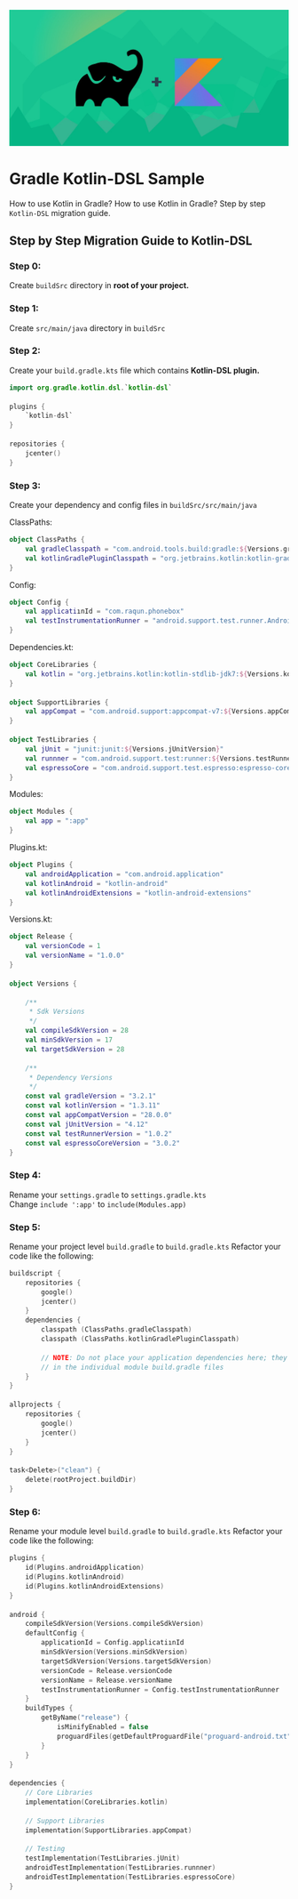 ![alt text](/art/ss1.jpeg)

# Gradle Kotlin-DSL Sample
How to use Kotlin in Gradle? How to use Kotlin in Gradle? Step by step ```Kotlin-DSL``` migration guide.

## Step by Step Migration Guide to Kotlin-DSL

### Step 0:
Create ```buildSrc``` directory in **root of your project.**

### Step 1:
Create ```src/main/java``` directory in ```buildSrc```

### Step 2: 
Create your ```build.gradle.kts``` file which contains **Kotlin-DSL plugin.**
```Kotlin
import org.gradle.kotlin.dsl.`kotlin-dsl`

plugins {
    `kotlin-dsl`
}

repositories {
    jcenter()
}
```

### Step 3:
Create your dependency and config files in ```buildSrc/src/main/java```

ClassPaths:
```Kotlin
object ClassPaths {
    val gradleClasspath = "com.android.tools.build:gradle:${Versions.gradleVersion}"
    val kotlinGradlePluginClasspath = "org.jetbrains.kotlin:kotlin-gradle-plugin:${Versions.kotlinVersion}"
}
```

Config:
```Kotlin
object Config {
    val applicatiınId = "com.raqun.phonebox"
    val testInstrumentationRunner = "android.support.test.runner.AndroidJUnitRunner"
}
```

Dependencies.kt:
```Kotlin
object CoreLibraries {
    val kotlin = "org.jetbrains.kotlin:kotlin-stdlib-jdk7:${Versions.kotlinVersion}"
}

object SupportLibraries {
    val appCompat = "com.android.support:appcompat-v7:${Versions.appCompatVersion}"
}

object TestLibraries {
    val jUnit = "junit:junit:${Versions.jUnitVersion}"
    val runnner = "com.android.support.test:runner:${Versions.testRunnerVersion}"
    val espressoCore = "com.android.support.test.espresso:espresso-core:${Versions.espressoCoreVersion}"
}
```

Modules:
```Kotlin
object Modules {
    val app = ":app"
}
```

Plugins.kt:
```Kotlin
object Plugins {
    val androidApplication = "com.android.application"
    val kotlinAndroid = "kotlin-android"
    val kotlinAndroidExtensions = "kotlin-android-extensions"
}
```

Versions.kt:
```Kotlin
object Release {
    val versionCode = 1
    val versionName = "1.0.0"
}

object Versions {

    /**
     * Sdk Versions
     */
    val compileSdkVersion = 28
    val minSdkVersion = 17
    val targetSdkVersion = 28

    /**
     * Dependency Versions
     */
    const val gradleVersion = "3.2.1"
    const val kotlinVersion = "1.3.11"
    const val appCompatVersion = "28.0.0"
    const val jUnitVersion = "4.12"
    const val testRunnerVersion = "1.0.2"
    const val espressoCoreVersion = "3.0.2"
}
```

### Step 4: 
Rename your ```settings.gradle``` to ```settings.gradle.kts```
<br>Change ```include ':app'``` to ```include(Modules.app)```

### Step 5:
Rename your project level ```build.gradle``` to ```build.gradle.kts```
Refactor your code like the following:
```Kotlin
buildscript {
    repositories {
        google()
        jcenter()
    }
    dependencies {
        classpath (ClassPaths.gradleClasspath)
        classpath (ClassPaths.kotlinGradlePluginClasspath)

        // NOTE: Do not place your application dependencies here; they belong
        // in the individual module build.gradle files
    }
}

allprojects {
    repositories {
        google()
        jcenter()
    }
}

task<Delete>("clean") {
    delete(rootProject.buildDir)
}
```

### Step 6: 
Rename your module level ```build.gradle``` to ```build.gradle.kts```
Refactor your code like the following:
```Kotlin
plugins {
    id(Plugins.androidApplication)
    id(Plugins.kotlinAndroid)
    id(Plugins.kotlinAndroidExtensions)
}

android {
    compileSdkVersion(Versions.compileSdkVersion)
    defaultConfig {
        applicationId = Config.applicatiınId
        minSdkVersion(Versions.minSdkVersion)
        targetSdkVersion(Versions.targetSdkVersion)
        versionCode = Release.versionCode
        versionName = Release.versionName
        testInstrumentationRunner = Config.testInstrumentationRunner
    }
    buildTypes {
        getByName("release") {
            isMinifyEnabled = false
            proguardFiles(getDefaultProguardFile("proguard-android.txt"), "proguard-rules.pro")
        }
    }
}

dependencies {
    // Core Libraries
    implementation(CoreLibraries.kotlin)

    // Support Libraries
    implementation(SupportLibraries.appCompat)

    // Testing
    testImplementation(TestLibraries.jUnit)
    androidTestImplementation(TestLibraries.runnner)
    androidTestImplementation(TestLibraries.espressoCore)
}
```












